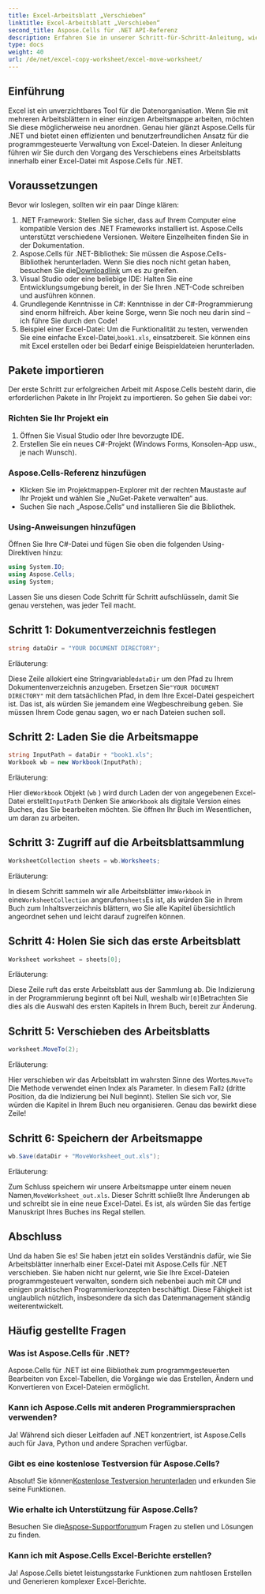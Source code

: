 ```yaml
---
title: Excel-Arbeitsblatt „Verschieben“
linktitle: Excel-Arbeitsblatt „Verschieben“
second_title: Aspose.Cells für .NET API-Referenz
description: Erfahren Sie in unserer Schritt-für-Schritt-Anleitung, wie Sie Arbeitsblätter in Excel mit Aspose.Cells für .NET verschieben. Meistern Sie die Kunst der Excel-Programmierung.
type: docs
weight: 40
url: /de/net/excel-copy-worksheet/excel-move-worksheet/
---
```

## Einführung

Excel ist ein unverzichtbares Tool für die Datenorganisation. Wenn Sie mit mehreren Arbeitsblättern in einer einzigen Arbeitsmappe arbeiten, möchten Sie diese möglicherweise neu anordnen. Genau hier glänzt Aspose.Cells für .NET und bietet einen effizienten und benutzerfreundlichen Ansatz für die programmgesteuerte Verwaltung von Excel-Dateien. In dieser Anleitung führen wir Sie durch den Vorgang des Verschiebens eines Arbeitsblatts innerhalb einer Excel-Datei mit Aspose.Cells für .NET.

## Voraussetzungen

Bevor wir loslegen, sollten wir ein paar Dinge klären:

1. .NET Framework: Stellen Sie sicher, dass auf Ihrem Computer eine kompatible Version des .NET Frameworks installiert ist. Aspose.Cells unterstützt verschiedene Versionen. Weitere Einzelheiten finden Sie in der Dokumentation.
2.  Aspose.Cells für .NET-Bibliothek: Sie müssen die Aspose.Cells-Bibliothek herunterladen. Wenn Sie dies noch nicht getan haben, besuchen Sie die[Downloadlink](https://releases.aspose.com/cells/net/) um es zu greifen.
3. Visual Studio oder eine beliebige IDE: Halten Sie eine Entwicklungsumgebung bereit, in der Sie Ihren .NET-Code schreiben und ausführen können.
4. Grundlegende Kenntnisse in C#: Kenntnisse in der C#-Programmierung sind enorm hilfreich. Aber keine Sorge, wenn Sie noch neu darin sind – ich führe Sie durch den Code!
5.  Beispiel einer Excel-Datei: Um die Funktionalität zu testen, verwenden Sie eine einfache Excel-Datei,`book1.xls`, einsatzbereit. Sie können eins mit Excel erstellen oder bei Bedarf einige Beispieldateien herunterladen.

## Pakete importieren

Der erste Schritt zur erfolgreichen Arbeit mit Aspose.Cells besteht darin, die erforderlichen Pakete in Ihr Projekt zu importieren. So gehen Sie dabei vor:

### Richten Sie Ihr Projekt ein

1. Öffnen Sie Visual Studio oder Ihre bevorzugte IDE.
2. Erstellen Sie ein neues C#-Projekt (Windows Forms, Konsolen-App usw., je nach Wunsch).

### Aspose.Cells-Referenz hinzufügen

- Klicken Sie im Projektmappen-Explorer mit der rechten Maustaste auf Ihr Projekt und wählen Sie „NuGet-Pakete verwalten“ aus.
- Suchen Sie nach „Aspose.Cells“ und installieren Sie die Bibliothek.

### Using-Anweisungen hinzufügen

Öffnen Sie Ihre C#-Datei und fügen Sie oben die folgenden Using-Direktiven hinzu:

```csharp
using System.IO;
using Aspose.Cells;
using System;
```

Lassen Sie uns diesen Code Schritt für Schritt aufschlüsseln, damit Sie genau verstehen, was jeder Teil macht.

## Schritt 1: Dokumentverzeichnis festlegen

```csharp
string dataDir = "YOUR DOCUMENT DIRECTORY";
```

Erläuterung: 

 Diese Zeile allokiert eine Stringvariable`dataDir` um den Pfad zu Ihrem Dokumentenverzeichnis anzugeben. Ersetzen Sie`"YOUR DOCUMENT DIRECTORY"` mit dem tatsächlichen Pfad, in dem Ihre Excel-Datei gespeichert ist. Das ist, als würden Sie jemandem eine Wegbeschreibung geben. Sie müssen Ihrem Code genau sagen, wo er nach Dateien suchen soll.

## Schritt 2: Laden Sie die Arbeitsmappe

```csharp
string InputPath = dataDir + "book1.xls";
Workbook wb = new Workbook(InputPath);
```

Erläuterung:  

 Hier die`Workbook` Objekt (`wb` ) wird durch Laden der von angegebenen Excel-Datei erstellt`InputPath` Denken Sie an`Workbook` als digitale Version eines Buches, das Sie bearbeiten möchten. Sie öffnen Ihr Buch im Wesentlichen, um daran zu arbeiten.

## Schritt 3: Zugriff auf die Arbeitsblattsammlung

```csharp
WorksheetCollection sheets = wb.Worksheets;
```

Erläuterung:  

 In diesem Schritt sammeln wir alle Arbeitsblätter im`Workbook` in eine`WorksheetCollection` angerufen`sheets`Es ist, als würden Sie in Ihrem Buch zum Inhaltsverzeichnis blättern, wo Sie alle Kapitel übersichtlich angeordnet sehen und leicht darauf zugreifen können.

## Schritt 4: Holen Sie sich das erste Arbeitsblatt

```csharp
Worksheet worksheet = sheets[0];
```

Erläuterung:  

Diese Zeile ruft das erste Arbeitsblatt aus der Sammlung ab. Die Indizierung in der Programmierung beginnt oft bei Null, weshalb wir`[0]`Betrachten Sie dies als die Auswahl des ersten Kapitels in Ihrem Buch, bereit zur Änderung.

## Schritt 5: Verschieben des Arbeitsblatts

```csharp
worksheet.MoveTo(2);
```

Erläuterung:  

 Hier verschieben wir das Arbeitsblatt im wahrsten Sinne des Wortes.`MoveTo` Die Methode verwendet einen Index als Parameter. In diesem Fall`2` (dritte Position, da die Indizierung bei Null beginnt). Stellen Sie sich vor, Sie würden die Kapitel in Ihrem Buch neu organisieren. Genau das bewirkt diese Zeile!

## Schritt 6: Speichern der Arbeitsmappe

```csharp
wb.Save(dataDir + "MoveWorksheet_out.xls");
```

Erläuterung:  

 Zum Schluss speichern wir unsere Arbeitsmappe unter einem neuen Namen,`MoveWorksheet_out.xls`. Dieser Schritt schließt Ihre Änderungen ab und schreibt sie in eine neue Excel-Datei. Es ist, als würden Sie das fertige Manuskript Ihres Buches ins Regal stellen.

## Abschluss

Und da haben Sie es! Sie haben jetzt ein solides Verständnis dafür, wie Sie Arbeitsblätter innerhalb einer Excel-Datei mit Aspose.Cells für .NET verschieben. Sie haben nicht nur gelernt, wie Sie Ihre Excel-Dateien programmgesteuert verwalten, sondern sich nebenbei auch mit C# und einigen praktischen Programmierkonzepten beschäftigt. Diese Fähigkeit ist unglaublich nützlich, insbesondere da sich das Datenmanagement ständig weiterentwickelt.

## Häufig gestellte Fragen

### Was ist Aspose.Cells für .NET?
Aspose.Cells für .NET ist eine Bibliothek zum programmgesteuerten Bearbeiten von Excel-Tabellen, die Vorgänge wie das Erstellen, Ändern und Konvertieren von Excel-Dateien ermöglicht.

### Kann ich Aspose.Cells mit anderen Programmiersprachen verwenden?
Ja! Während sich dieser Leitfaden auf .NET konzentriert, ist Aspose.Cells auch für Java, Python und andere Sprachen verfügbar.

### Gibt es eine kostenlose Testversion für Aspose.Cells?
 Absolut! Sie können[Kostenlose Testversion herunterladen](https://releases.aspose.com/) und erkunden Sie seine Funktionen.

### Wie erhalte ich Unterstützung für Aspose.Cells?
 Besuchen Sie die[Aspose-Supportforum](https://forum.aspose.com/c/cells/9)um Fragen zu stellen und Lösungen zu finden.

### Kann ich mit Aspose.Cells Excel-Berichte erstellen?
Ja! Aspose.Cells bietet leistungsstarke Funktionen zum nahtlosen Erstellen und Generieren komplexer Excel-Berichte.